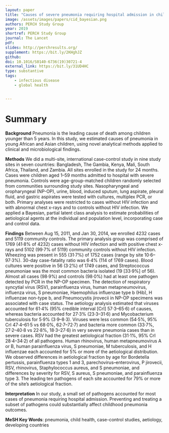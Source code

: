 ```yaml
---
layout: paper
title: "Causes of severe pneumonia requiring hospital admission in children without HIV infection from Africa and Asia: the PERCH multi-country case-control study"
image: /assets/images/papers/cid_bayesian.png
authors: PERCH Study Group
year: 2019
shortref: PERCH Study Group
journal: The Lancet
pdf: 
slides: http://perchresults.org/
supplement: https://bit.ly/2KHghJZ
github: 
doi: 10.1016/S0140-6736(19)30721-4
external_link: https://bit.ly/31UD4HC
type: substantive
tags:
    - infectious disease
    - global health


---
```


# Summary

**Background** Pneumonia is the leading cause of death among children younger than 5 years. In this study, we estimated causes of pneumonia in young African and Asian children, using novel analytical methods applied to clinical and microbiological findings.

**Methods** We did a multi-site, international case-control study in nine study sites in seven countries: Bangladesh, The Gambia, Kenya, Mali, South Africa, Thailand, and Zambia. All sites enrolled in the study for 24 months. Cases were children aged 1–59 months admitted to hospital with severe pneumonia. Controls were age-group-matched children randomly selected from communities surrounding study sites. Nasopharyngeal and oropharyngeal (NP-OP), urine, blood, induced sputum, lung aspirate, pleural fluid, and gastric aspirates were tested with cultures, multiplex PCR, or both. Primary analyses were restricted to cases without HIV infection and with abnormal chest x-rays and to controls without HIV infection. We applied a Bayesian, partial latent class analysis to estimate probabilities of aetiological agents at the individual and population level, incorporating case and control data.

**Findings** Between Aug 15, 2011, and Jan 30, 2014, we enrolled 4232 cases and 5119 community controls. The primary analysis group was comprised of 1769 (41·8% of 4232) cases without HIV infection and with positive chest x-rays and 5102 (99·7% of 5119) community controls without HIV infection. Wheezing was present in 555 (31·7%) of 1752 cases (range by site 10·6–97·3%). 30-day case-fatality ratio was 6·4% (114 of 1769 cases). Blood cultures were positive in 56 (3·2%) of 1749 cases, and Streptococcus pneumoniae was the most common bacteria isolated (19 [33·9%] of 56). Almost all cases (98·9%) and controls (98·0%) had at least one pathogen detected by PCR in the NP-OP specimen. The detection of respiratory syncytial virus (RSV), parainfluenza virus, human metapneumovirus, influenza virus, S pneumoniae, Haemophilus influenzae type b (Hib), H influenzae non-type b, and Pneumocystis jirovecii in NP-OP specimens was associated with case status. The aetiology analysis estimated that viruses accounted for 61·4% (95% credible interval [CrI] 57·3–65·6) of causes, whereas bacteria accounted for 27·3% (23·3–31·6) and Mycobacterium tuberculosis for 5·9% (3·9–8·3). Viruses were less common (54·5%, 95% CrI 47·4–61·5 vs 68·0%, 62·7–72·7) and bacteria more common (33·7%, 27·2–40·8 vs 22·8%, 18·3–27·6) in very severe pneumonia cases than in severe cases. RSV had the greatest aetiological fraction (31·1%, 95% CrI 28·4–34·2) of all pathogens. Human rhinovirus, human metapneumovirus A or B, human parainfluenza virus, S pneumoniae, M tuberculosis, and H influenzae each accounted for 5% or more of the aetiological distribution. We observed differences in aetiological fraction by age for Bordetella pertussis, parainfluenza types 1 and 3, parechovirus–enterovirus, P jirovecii, RSV, rhinovirus, Staphylococcus aureus, and S pneumoniae, and differences by severity for RSV, S aureus, S pneumoniae, and parainfluenza type 3. The leading ten pathogens of each site accounted for 79% or more of the site’s aetiological fraction.

**Interpretation** In our study, a small set of pathogens accounted for most cases of pneumonia requiring hospital admission. Preventing and treating a subset of pathogens could substantially affect childhood pneumonia outcomes.

**MeSH Key Words**:  pneumonia, child health, case-control studies, aetiology, developing countries 